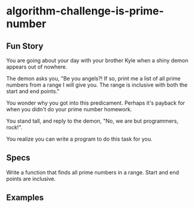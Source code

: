 # algorithm-challenge-is-prime-number

Fun Story
----------
You are going about your day with your brother Kyle when a shiny demon appears out of nowhere. 

The demon asks you, "Be you angels?! If so, 
print me a list of all prime numbers from a range I will give you.
The range is inclusive with both the start and end points."

You wonder why you got into this predicament. Perhaps it's payback for
when you didn't do your prime number homework. 

You stand tall, and reply to the demon, 
"No, we are but programmers, rock!".

You realize you can write a program to do this task for you. 

Specs
--------
Write a function that finds all prime numbers in a range. 
Start and end points are inclusive. 

Examples
--------

